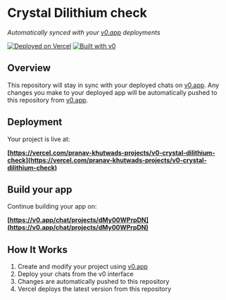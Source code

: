 # Crystal Dilithium check

*Automatically synced with your [v0.app](https://v0.app) deployments*

[![Deployed on Vercel](https://img.shields.io/badge/Deployed%20on-Vercel-black?style=for-the-badge&logo=vercel)](https://vercel.com/pranav-khutwads-projects/v0-crystal-dilithium-check)
[![Built with v0](https://img.shields.io/badge/Built%20with-v0.app-black?style=for-the-badge)](https://v0.app/chat/projects/dMy00WPrpDN)

## Overview

This repository will stay in sync with your deployed chats on [v0.app](https://v0.app).
Any changes you make to your deployed app will be automatically pushed to this repository from [v0.app](https://v0.app).

## Deployment

Your project is live at:

**[https://vercel.com/pranav-khutwads-projects/v0-crystal-dilithium-check](https://vercel.com/pranav-khutwads-projects/v0-crystal-dilithium-check)**

## Build your app

Continue building your app on:

**[https://v0.app/chat/projects/dMy00WPrpDN](https://v0.app/chat/projects/dMy00WPrpDN)**

## How It Works

1. Create and modify your project using [v0.app](https://v0.app)
2. Deploy your chats from the v0 interface
3. Changes are automatically pushed to this repository
4. Vercel deploys the latest version from this repository